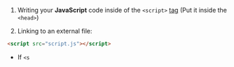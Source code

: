 1.  Writing your **JavaScript** code inside of the `<script>` [tag](common-tags.md) (Put it inside the `<head>`)

2. Linking to an external file:

```html
<script src="script.js"></script>
```



- If `<s`